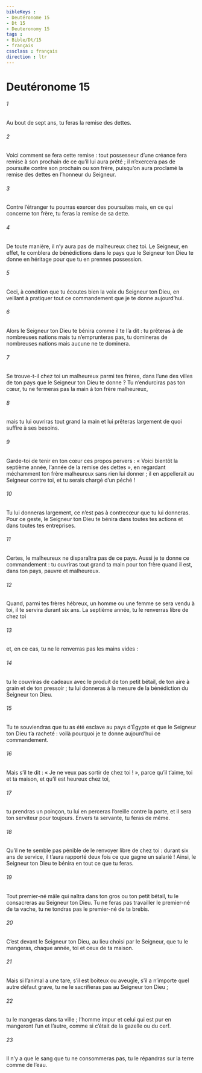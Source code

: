 ```yaml
---
bibleKeys : 
- Deutéronome 15
- Dt 15
- Deuteronomy 15
tags : 
- Bible/Dt/15
- français
cssclass : français
direction : ltr
---
```


# Deutéronome 15

###### 1
Au bout de sept ans, tu feras la remise des dettes.
###### 2
Voici comment se fera cette remise : tout possesseur d’une créance fera remise à son prochain de ce qu’il lui aura prêté ; il n’exercera pas de poursuite contre son prochain ou son frère, puisqu’on aura proclamé la remise des dettes en l’honneur du Seigneur.
###### 3
Contre l’étranger tu pourras exercer des poursuites mais, en ce qui concerne ton frère, tu feras la remise de sa dette.
###### 4
De toute manière, il n’y aura pas de malheureux chez toi. Le Seigneur, en effet, te comblera de bénédictions dans le pays que le Seigneur ton Dieu te donne en héritage pour que tu en prennes possession.
###### 5
Ceci, à condition que tu écoutes bien la voix du Seigneur ton Dieu, en veillant à pratiquer tout ce commandement que je te donne aujourd’hui.
###### 6
Alors le Seigneur ton Dieu te bénira comme il te l’a dit : tu prêteras à de nombreuses nations mais tu n’emprunteras pas, tu domineras de nombreuses nations mais aucune ne te dominera.
###### 7
Se trouve-t-il chez toi un malheureux parmi tes frères, dans l’une des villes de ton pays que le Seigneur ton Dieu te donne ? Tu n’endurciras pas ton cœur, tu ne fermeras pas la main à ton frère malheureux,
###### 8
mais tu lui ouvriras tout grand la main et lui prêteras largement de quoi suffire à ses besoins.
###### 9
Garde-toi de tenir en ton cœur ces propos pervers : « Voici bientôt la septième année, l’année de la remise des dettes », en regardant méchamment ton frère malheureux sans rien lui donner ; il en appellerait au Seigneur contre toi, et tu serais chargé d’un péché !
###### 10
Tu lui donneras largement, ce n’est pas à contrecœur que tu lui donneras. Pour ce geste, le Seigneur ton Dieu te bénira dans toutes tes actions et dans toutes tes entreprises.
###### 11
Certes, le malheureux ne disparaîtra pas de ce pays. Aussi je te donne ce commandement : tu ouvriras tout grand ta main pour ton frère quand il est, dans ton pays, pauvre et malheureux.
###### 12
Quand, parmi tes frères hébreux, un homme ou une femme se sera vendu à toi, il te servira durant six ans. La septième année, tu le renverras libre de chez toi
###### 13
et, en ce cas, tu ne le renverras pas les mains vides :
###### 14
tu le couvriras de cadeaux avec le produit de ton petit bétail, de ton aire à grain et de ton pressoir ; tu lui donneras à la mesure de la bénédiction du Seigneur ton Dieu.
###### 15
Tu te souviendras que tu as été esclave au pays d’Égypte et que le Seigneur ton Dieu t’a racheté : voilà pourquoi je te donne aujourd’hui ce commandement.
###### 16
Mais s’il te dit : « Je ne veux pas sortir de chez toi ! », parce qu’il t’aime, toi et ta maison, et qu’il est heureux chez toi,
###### 17
tu prendras un poinçon, tu lui en perceras l’oreille contre la porte, et il sera ton serviteur pour toujours. Envers ta servante, tu feras de même.
###### 18
Qu’il ne te semble pas pénible de le renvoyer libre de chez toi : durant six ans de service, il t’aura rapporté deux fois ce que gagne un salarié ! Ainsi, le Seigneur ton Dieu te bénira en tout ce que tu feras.
###### 19
Tout premier-né mâle qui naîtra dans ton gros ou ton petit bétail, tu le consacreras au Seigneur ton Dieu. Tu ne feras pas travailler le premier-né de ta vache, tu ne tondras pas le premier-né de ta brebis.
###### 20
C’est devant le Seigneur ton Dieu, au lieu choisi par le Seigneur, que tu le mangeras, chaque année, toi et ceux de ta maison.
###### 21
Mais si l’animal a une tare, s’il est boiteux ou aveugle, s’il a n’importe quel autre défaut grave, tu ne le sacrifieras pas au Seigneur ton Dieu ;
###### 22
tu le mangeras dans ta ville ; l’homme impur et celui qui est pur en mangeront l’un et l’autre, comme si c’était de la gazelle ou du cerf.
###### 23
Il n’y a que le sang que tu ne consommeras pas, tu le répandras sur la terre comme de l’eau.
